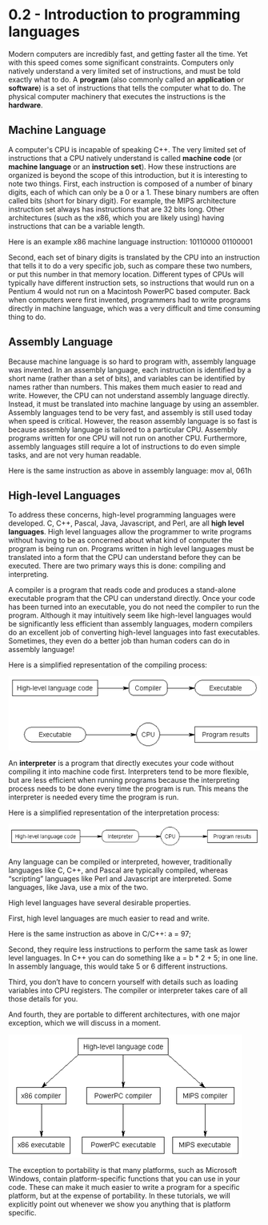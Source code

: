 # 0.2 - Introduction to programming languages

Modern computers are incredibly fast, and getting faster all the time. Yet with this speed comes some significant constraints. Computers only natively understand a very limited set of instructions, and must be told exactly what to do. A **program** (also commonly called an **application** or **software**) is a set of instructions that tells the computer what to do. The physical computer machinery that executes the instructions is the **hardware**.

## Machine Language

A computer's CPU is incapable of speaking C++. The very limited set of instructions that a CPU natively understand is called **machine code** (or **machine language** or an **instruction set**). How these instructions are organized is beyond the scope of this introduction, but it is interesting to note two things. First, each instruction is composed of a number of binary digits, each of which can only be a 0 or a 1. These binary numbers are often called bits (short for binary digit). For example, the MIPS architecture instruction set always has instructions that are 32 bits long. Other architectures (such as the x86, which you are likely using) having instructions that can be a variable length.

Here is an example x86 machine language instruction: 10110000 01100001

Second, each set of binary digits is translated by the CPU into an instruction that tells it to do a very specific job, such as compare these two numbers, or put this number in that memory location. Different types of CPUs will typically have different instruction sets, so instructions that would run on a Pentium 4 would not run on a Macintosh PowerPC based computer. Back when computers were first invented, programmers had to write programs directly in machine language, which was a very difficult and time consuming thing to do.


## Assembly Language

Because machine language is so hard to program with, assembly language was invented. In an assembly language, each instruction is identified by a short name (rather than a set of bits), and variables can be identified by names rather than numbers. This makes them much easier to read and write. However, the CPU can not understand assembly language directly. Instead, it must be translated into machine language by using an assembler. Assembly languages tend to be very fast, and assembly is still used today when speed is critical. However, the reason assembly language is so fast is because assembly language is tailored to a particular CPU. Assembly programs written for one CPU will not run on another CPU. Furthermore, assembly languages still require a lot of instructions to do even simple tasks, and are not very human readable.

Here is the same instruction as above in assembly language: mov al, 061h


## High-level Languages

To address these concerns, high-level programming languages were developed. C, C++, Pascal, Java, Javascript, and Perl, are all **high level languages**. High level languages allow the programmer to write programs without having to be as concerned about what kind of computer the program is being run on. Programs written in high level languages must be translated into a form that the CPU can understand before they can be executed. There are two primary ways this is done: compiling and interpreting.

A compiler is a program that reads code and produces a stand-alone executable program that the CPU can understand directly. Once your code has been turned into an executable, you do not need the compiler to run the program. Although it may intuitively seem like high-level languages would be significantly less efficient than assembly languages, modern compilers do an excellent job of converting high-level languages into fast executables. Sometimes, they even do a better job than human coders can do in assembly language!

Here is a simplified representation of the compiling process:

![](CompiledExecutable.png)

An **interpreter** is a program that directly executes your code without compiling it into machine code first. Interpreters tend to be more flexible, but are less efficient when running programs because the interpreting process needs to be done every time the program is run. This means the interpreter is needed every time the program is run.

Here is a simplified representation of the interpretation process:

![](Interpreted.png)

Any language can be compiled or interpreted, however, traditionally languages like C, C++, and Pascal are typically compiled, whereas “scripting” languages like Perl and Javascript are interpreted. Some languages, like Java, use a mix of the two.

High level languages have several desirable properties.

First, high level languages are much easier to read and write.

Here is the same instruction as above in C/C++: a = 97;

Second, they require less instructions to perform the same task as lower level languages. In C++ you can do something like a = b * 2 + 5; in one line. In assembly language, this would take 5 or 6 different instructions.

Third, you don’t have to concern yourself with details such as loading variables into CPU registers. The compiler or interpreter takes care of all those details for you.

And fourth, they are portable to different architectures, with one major exception, which we will discuss in a moment.

![](Portability.png)

The exception to portability is that many platforms, such as Microsoft Windows, contain platform-specific functions that you can use in your code. These can make it much easier to write a program for a specific platform, but at the expense of portability. In these tutorials, we will explicitly point out whenever we show you anything that is platform specific.
